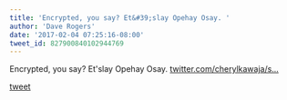 ```yaml
---
title: 'Encrypted, you say? Et&#39;slay Opehay Osay. '
author: 'Dave Rogers'
date: '2017-02-04 07:25:16-08:00'
tweet_id: 827900840102944769
---
```

Encrypted, you say? Et'slay Opehay Osay. [twitter.com/cherylkawaja/s…](https://twitter.com/cherylkawaja/status/827691990540115968)

[tweet](https://twitter.com/yukondude/status/827900840102944769)